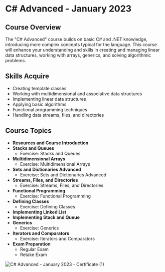 # C# Advanced - January 2023

## Course Overview
The "C# Advanced" course builds on basic C# and .NET knowledge, introducing more complex concepts typical for the language. This course will enhance your understanding and skills in creating and managing linear data structures, working with arrays, generics, and solving algorithmic problems.

## Skills  Acquire
- Creating template classes
- Working with multidimensional and associative data structures
- Implementing linear data structures
- Applying basic algorithms
- Functional programming techniques
- Handling data streams, files, and directories

## Course Topics
- **Resources and Course Introduction**
- **Stacks and Queues**
  - Exercise: Stacks and Queues
- **Multidimensional Arrays**
  - Exercise: Multidimensional Arrays
- **Sets and Dictionaries Advanced**
  - Exercise: Sets and Dictionaries Advanced
- **Streams, Files, and Directories**
  - Exercise: Streams, Files, and Directories
- **Functional Programming**
  - Exercise: Functional Programming
- **Defining Classes**
  - Exercise: Defining Classes
- **Implementing Linked List**
- **Implementing Stack and Queue**
- **Generics**
  - Exercise: Generics
- **Iterators and Comparators**
  - Exercise: Iterators and Comparators
- **Exam Preparation**
  - Regular Exam
  - Retake Exam





![C# Advanced - January 2023 - Certificate (1)](https://github.com/IvanAbadjiev/CSharpAdvancedJanuary2023/assets/107812744/8ed0d240-c72f-4e55-b6d3-825fb90fb7bd)

